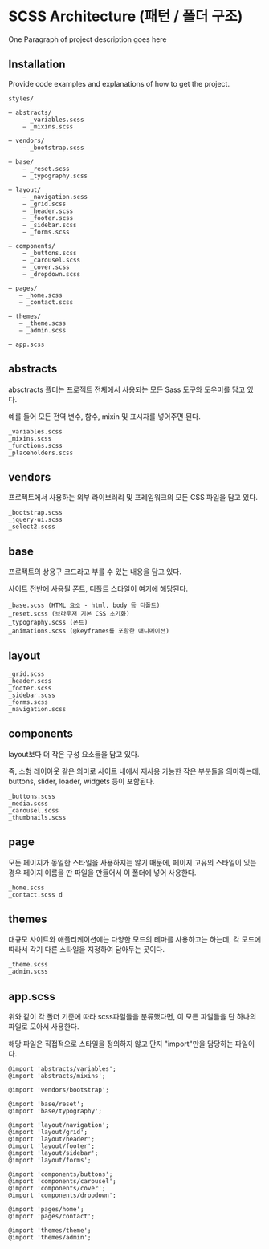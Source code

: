 # SCSS Architecture (패턴 / 폴더 구조)

One Paragraph of project description goes here

## Installation

Provide code examples and explanations of how to get the project.

```
styles/

– abstracts/
    – _variables.scss    
    – _mixins.scss       

– vendors/
    – _bootstrap.scss    

– base/
    – _reset.scss        
    – _typography.scss   

– layout/
    – _navigation.scss   
    – _grid.scss         
    – _header.scss       
    – _footer.scss       
    – _sidebar.scss      
    – _forms.scss        

– components/
    – _buttons.scss      
    – _carousel.scss     
    – _cover.scss        
    – _dropdown.scss     

– pages/
   – _home.scss         
   – _contact.scss      

– themes/
   – _theme.scss        
   – _admin.scss        

– app.scss
```

## abstracts

absctracts 폴더는 프로젝트 전체에서 사용되는 모든 Sass 도구와 도우미를 담고 있다.

예를 들어 모든 전역 변수, 함수, mixin 및 표시자를 넣어주면 된다.

```
_variables.scss
_mixins.scss
_functions.scss
_placeholders.scss
```

## vendors

프로젝트에서 사용하는 외부 라이브러리 및 프레임워크의 모든 CSS 파일을 담고 있다.

```
_bootstrap.scss
_jquery-ui.scss
_select2.scss
```

## base

프로젝트의 상용구 코드라고 부를 수 있는 내용을 담고 있다.

사이트 전반에 사용될 폰트, 디폴트 스타일이 여기에 해당된다.

```
_base.scss (HTML 요소 - html, body 등 디폴트)
_reset.scss (브라우저 기본 CSS 초기화)
_typography.scss (폰트)
_animations.scss (@keyframes를 포함한 애니메이션)
```

## layout

```
_grid.scss
_header.scss
_footer.scss
_sidebar.scss
_forms.scss
_navigation.scss
```

## components

layout보다 더 작은 구성 요소들을 담고 있다.

즉, 소형 레이아웃 같은 의미로 사이트 내에서 재사용 가능한 작은 부분들을 의미하는데, buttons, slider, loader, widgets 등이 포함된다.

```
_buttons.scss
_media.scss
_carousel.scss
_thumbnails.scss
```

## page

모든 페이지가 동일한 스타일을 사용하지는 않기 때문에, 페이지 고유의 스타일이 있는 경우 페이지 이름을 딴 파일을 만들어서 이 폴더에 넣어 사용한다.

```
_home.scss
_contact.scss d
```

## themes

대규모 사이트와 애플리케이션에는 다양한 모드의 테마를 사용하고는 하는데, 각 모드에 따라서 각기 다른 스타일을 지정하여 담아두는 곳이다.

```
_theme.scss
_admin.scss
```

## app.scss

위와 같이 각 폴더 기준에 따라 scss파일들을 분류했다면, 이 모든 파일들을 단 하나의 파일로 모아서 사용한다.

해당 파일은 직접적으로 스타일을 정의하지 않고 단지 "import"만을 담당하는 파일이다.

```
@import 'abstracts/variables';
@import 'abstracts/mixins';

@import 'vendors/bootstrap';

@import 'base/reset';
@import 'base/typography';

@import 'layout/navigation';
@import 'layout/grid';
@import 'layout/header';
@import 'layout/footer';
@import 'layout/sidebar';
@import 'layout/forms';

@import 'components/buttons';
@import 'components/carousel';
@import 'components/cover';
@import 'components/dropdown';

@import 'pages/home';
@import 'pages/contact';

@import 'themes/theme';
@import 'themes/admin';
```